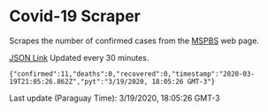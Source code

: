 # Covid-19 Scraper

Scrapes the number of confirmed cases from the [MSPBS](https://www.mspbs.gov.py/covid-19.php) web page.

[JSON Link](https://jmayalag.github.io/covid19-scrape/cases.json)
Updated every 30 minutes.
```
{"confirmed":11,"deaths":0,"recovered":0,"timestamp":"2020-03-19T21:05:26.862Z","pyt":"3/19/2020, 18:05:26 GMT-3"}
```
Last update (Paraguay Time): 3/19/2020, 18:05:26 GMT-3